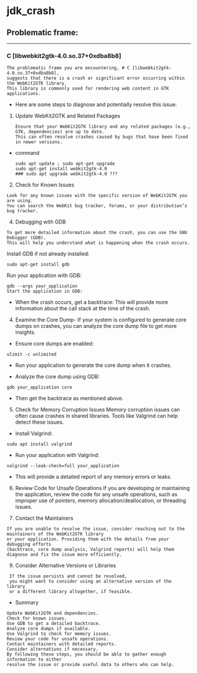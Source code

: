 # jdk_crash

## Problematic frame:

---

### C  [libwebkit2gtk-4.0.so.37+0xdba8b8]

```
The problematic frame you are encountering, # C [libwebkit2gtk-4.0.so.37+0xdba8b8],
suggests that there is a crash or significant error occurring within the WebKit2GTK library.
This library is commonly used for rendering web content in GTK applications.
```

* Here are some steps to diagnose and potentially resolve this issue:

1. Update WebKit2GTK and Related Packages
    ```
    Ensure that your WebKit2GTK library and any related packages (e.g., GTK, dependencies) are up to date.
    This can often resolve crashes caused by bugs that have been fixed in newer versions.
    ```
* command
   ```
   sudo apt update ; sudo apt-get upgrade
   sudo apt-get install webkit2gtk-4.0
   ### sudo apt upgrade webkit2gtk-4.0 ???
   ```
   
2. Check for Known Issues
```
Look for any known issues with the specific version of WebKit2GTK you are using.
You can search the WebKit bug tracker, forums, or your distribution’s bug tracker.
```

4. Debugging with GDB
```
To get more detailed information about the crash, you can use the GNU Debugger (GDB).
This will help you understand what is happening when the crash occurs.
```

Install GDB if not already installed:
```
sudo apt-get install gdb
```

Run your application with GDB:
```
gdb --args your_application
Start the application in GDB:
```

* When the crash occurs, get a backtrace:
  This will provide more information about the call stack at the time of the crash.

4. Examine the Core Dump- If your system is configured to generate core dumps on crashes,
   you can analyze the core dump file to get more insights.

* Ensure core dumps are enabled:
```
ulimit -c unlimited
```

* Run your application to generate the core dump when it crashes.

* Analyze the core dump using GDB:

```
gdb your_application core
```

* Then get the backtrace as mentioned above.

5. Check for Memory Corruption Issues
   Memory corruption issues can often cause crashes in shared libraries.
   Tools like Valgrind can help detect these issues.

* Install Valgrind:

```
sudo apt install valgrind
```

* Run your application with Valgrind:

```
valgrind --leak-check=full your_application
```

* This will provide a detailed report of any memory errors or leaks.

6. Review Code for Unsafe Operations
If you are developing or maintaining the application, review the code for any unsafe operations, such as improper use of pointers, memory allocation/deallocation, or threading issues.

7. Contact the Maintainers
 ```
 If you are unable to resolve the issue, consider reaching out to the maintainers of the WebKit2GTK library
 or your application. Providing them with the details from your debugging efforts
 (backtrace, core dump analysis, Valgrind reports) will help them diagnose and fix the issue more efficiently.
```
9. Consider Alternative Versions or Libraries
```
 If the issue persists and cannot be resolved,
 you might want to consider using an alternative version of the library
 or a different library altogether, if feasible.
```

* Summary
```
Update WebKit2GTK and dependencies.
Check for known issues.
Use GDB to get a detailed backtrace.
Analyze core dumps if available.
Use Valgrind to check for memory issues.
Review your code for unsafe operations.
Contact maintainers with detailed reports.
Consider alternatives if necessary.
By following these steps, you should be able to gather enough information to either
resolve the issue or provide useful data to others who can help.
```

